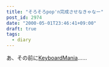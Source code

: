 ```yaml
---
title: "そろそろpop'n完成させなきゃなー"
post_id: 2974
date: "2000-05-01T23:46:41+09:00"
draft: true
tags:
  - diary
---
```



あ、その前に[KeyboardMania](https://danmaq.com/km-iik)……
